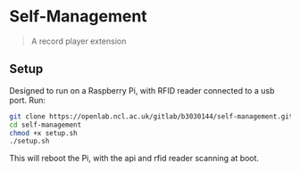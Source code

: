 # Self-Management
> A record player extension

## Setup
Designed to run on a Raspberry Pi, with RFID reader connected to a usb port.
Run:
```bash
git clone https://openlab.ncl.ac.uk/gitlab/b3030144/self-management.git
cd self-management
chmod +x setup.sh
./setup.sh
```

This will reboot the Pi, with the api and rfid reader scanning at boot.
